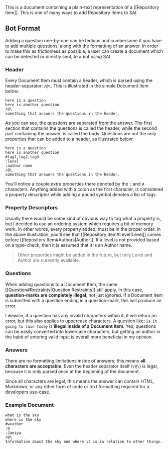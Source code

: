 This is a document containing a plain-text representation of a [[Repository Item]]. This is one of many ways to add Repository Items to SAI.

## Bot Format
Adding a question one-by-one can be tedious and cumbersome if you have to add multiple questions, along with the formatting of an answer. In order to make this as frictionless as possible, a user can create a document which can be detected or directly sent, to a bot *using* SAI.

### Header
Every Document Item must contain a header, which is parsed using the header-separator: `/@\`. This is illustrated in the simple Document Item below:

```
here is a question
here is another question
/@\
something that answers the questions in the header.
```

As you can see, the questions are separated from the answer. The first section that contains the questions is called the header, while the second part containing the answer, is called the body. Questions are not the only properties that can be added to a header, as illustrated below:

```
here is a question
here is another question
#tag1,tag2,tag3
:level
:author name
/@\
something that answers the questions in the header.
```

You'll notice a couple extra properties there denoted by the `:` and `#` characters. Anything added with a colon as the first character, is considered a property descriptor while adding a pound symbol denotes a list of tags.

### Property Descriptors
Usually there would be some kind of obvious way to tag what a property is, but I decided to use an ordering system which requires a bit of memory work. In other words, every property added, must be in the proper order. In the above illustration, you'll see that [[Repository Item#Level|Level]] comes before [[Repository Item#Authors|Author]]. If a level is not provided based on a type-check, then it is assumed that it is an Author name.

> Other properties might be added in the future, but only Level and Author are currently available.

### Questions
When adding questions to a Document Item, the same [[Question#Restraints|Question Restraints]] still apply. In this case, **question-marks are completely illegal**, not just ignored. If a Document Item is submitted with a question ending in a question-mark, this will produce an error.

Likewise, if a question has any invalid characters within it, it will return an error, but this also applies to uppercase characters. A question like: `Is it going to rain today` is **illegal inside of a Document Item**. Yes, questions can be easily converted into lowercase characters, but getting an author in the habit of entering valid input is overall more beneficial in my opinion.

### Answers
There are no formatting limitations inside of answers; this means **all characters are acceptable**. Even the header separator itself (`/@\`) is legal, because it is only parsed once at the beginning of the document.

Since all characters are legal, this means the answer can contain HTML, Markdown, or any other form of code or text formatting required for a developers use-case.

### Example Document
```
what is the sky
where is the sky
#weather
:0
:Jaeiya
/@\
Information about the sky and where it is in relation to other things.
```

